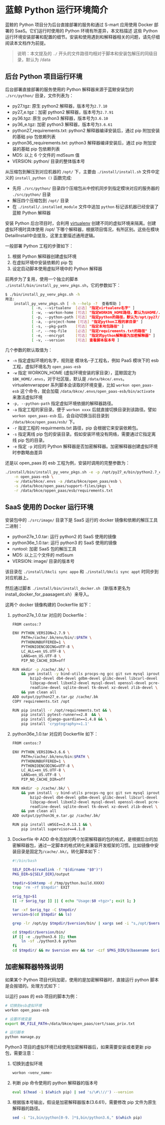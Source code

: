 # 蓝鲸 Python 运行环境简介

蓝鲸的 Python 项目分为后台直接部署的服务和通过 S-mart 应用使用 Docker 部署的 SaaS。它们运行时使用的 Python 环境有所差异，本文档描述
这些 Python 运行环境安装部署和配置的细节。安装和使用遇到和解释器相关的问题，请先仔细阅读本文档作为前提。

> 说明：本文提及的 `./` 开头的文件路径均相对于脚本和安装包解压的同级目录，默认为 /data

## 后台 Python 项目运行环境

后台部署直接部署的服务使用的 Python 解释器来源于蓝鲸安装包的 `./src/python/` 目录，文件列表为：

- py27.tgz: 原生 python2 解释器，版本号为`2.7.10`
- py27_e.tgz：加密 python2 解释器，版本号为`2.7.91`
- py36.tgz: 原生 python3 解释器，版本号为`3.6.10`
- py36_e.tgz: 加密 python3 解释器，版本号为`3.6.61`
- python27_requirements.txt: python2 解释器编译安装后，通过 pip 附加安装的基础 pip 包依赖列表
- python36_requirements.txt: python3 解释器编译安装后，通过 pip 附加安装的基础 pip 包依赖列表
- MD5: 以上 6 个文件的 md5sum 值
- VERSION: python/ 目录的整体版本号

从压缩包到解压到对应机器的 `/opt/` 下，主要由 `./install/install.sh` 文件中定义的 `install_python ()` 函数完成:

- 先将 `./src/python/` 目录四个压缩包从中控机同步到指定模块对应的服务器的 `./src/python/` 目录
- 解压四个压缩包到 `/opt/` 目录
- 在 `./install/.installed_module` 文件中追加 `python` 标记该机器已经安装了蓝鲸 Python 解释器

安装 Python 后台项目时，会利用 [virtualenv](https://virtualenv.pypa.io/en/latest/) 创建不同的虚拟环境来隔离。创建虚拟环境时具体使用 /opt/ 下哪个解释器，根据项目情况，有所区别。这些在模块DetailInstall中会提及，这里主要描述通用逻辑。

一般部署 Python 工程的步骤如下：

1. 根据 Python 解释器创建虚拟环境
2. 在虚拟环境中安装依赖的 pip 包
3. 设定启动脚本使用虚拟环境中的 Python 解释器

前两步为了复用，使用一个独立的脚本 `./install/bin/install_py_venv_pkgs.sh`，它的参数如下：

```bash
$ ./bin/install_py_venv_pkgs.sh -h
用法: 
    install_py_venv_pkgs.sh [ -h --help -?  查看帮助 ]
            [ -n, --virtualenv  [必选] "指定virtualenv名字" ]
            [ -w, --workon-home [可选] "指定WORKON_HOME路径，默认为$HOME/.virtualenvs" ]
            [ -p, --python-path [可选] "指定python的路径，默认为/opt/py27/bin/python" ]
            [ -a, --project-home [可选] "指定python工程的家目录" ]
            [ -s, --pkg-path    [可选] "指定本地包路径" ]
            [ -r, --req-file    [必选] "指定requirements.txt的路径" ]
            [ -e, --encrypt     [可选] "指定的python解释器为加密解释器" ]
            [ -v, --version     [可选] 查看脚本版本号 ]
```

几个参数的默认取值为：

- `-n` 指定虚拟环境的名字，规则是 模块名-子工程名，例如 PaaS 模块下的 esb 工程，虚拟环境名为 `open_paas-esb`
- `-w` 指定 WORKON_HOME (虚拟环境安装的家目录），蓝鲸固定为 `$BK_HOME/.envs`，对于社区版，默认是 `/data/bkce/.envs`。virtualenvwrapper 系列脚本会读取的环境变量，比如 `workon open_paas-esb` 这个命令，就会加载 `/data/bkce/.envs/open_paas-esb/bin/activate` 来激活虚拟环境
- `-p, --python-path` 指定虚拟环境依据的解释器路径。
- `-a` 指定工程的家目录。便于 `workon xxxx` 后就直接切换目录到该路径。譬如 `workon open_paas-esb` 后，会自动切换当前目录到 `/data/bkce/open_paas/esb/` 下。
- `-r` 指定工程的 requirments.txt 路径，pip 会根据它来安装依赖包。
- `-s` 指定离线 pip 包的安装目录。假如安装环境没有网络，需要通过它指定离线 pip 包的目录。
- `-e` 指定 `-p` 对应的 Python 解释器是否加密解释器。加密解释器创建虚拟环境时参数略由差异

还是以 open_paas 的 esb 工程为例，安装时调用的完整参数为：

```bash
./install/bin/install_py_venv_pkgs.sh -e -p /opt/py27_e/bin/python2.7_e \
    -n open_paas-esb \
    -w /data/bkce/.envs -a /data/bkce/open_paas/esb \
    -s /data/bkce/open_paas/support-files/pkgs \
    -r /data/bkce/oppen_paas/esb/requirements.txt
```

## SaaS 使用的 Docker 运行环境

安装包中的 `./src/image/` 目录下是 SaaS 运行的 docker 镜像和依赖的解压工具二进制：

- python27e_1.0.tar: 运行 python2 的 SaaS 使用的镜像
- python36e_1.0.tar: 运行 python3 的 SaaS 使用的镜像 
- runtool: 加密 SaaS 包的解压工具
- MD5: 以上三个文件的 md5sum
- VERSION: image/ 目录的版本号

该目录在 `./install/bkcli sync appo` 和 `./install/bkcli sync appt` 时同步到对应机器上。

然后通过脚本 `./install/bin/install_docker.sh`（新版本更名为 install_docker_for_paasagent.sh）来导入。

这两个 docker 镜像构建的 Dockerfile 如下：

1. python27e_1.0.tar 对应的 Dockerfile：

    ```bash
    FROM centos:7

    ENV PYTHON_VERSION=2.7.9 \
        PATH=/cache/.bk/env/bin/:$PATH \
        PYTHONUNBUFFERED=1 \
        PYTHONIOENCODING=UTF-8 \
        LC_ALL=en_US.UTF-8 \
        LANG=en_US.UTF-8 \
        PIP_NO_CACHE_DIR=off

    RUN mkdir -p /cache/.bk/ \
    	&& yum install -y bind-utils procps-ng gcc git svn mysql iproute mailcap sysvinit-tools \
    		bzip2-devel db4-devel gdbm-devel glibc-devel libcurl-devel libevent-devel \
    		libpcap-devel libxml2-devel mysql-devel openssl-devel pcre-devel \
    		readline-devel sqlite-devel tk-devel xz-devel zlib-devel \
    	&& yum clean all 
    ADD output/python27_e.tar.gz /cache/.bk
    COPY requirements.txt /opt

    RUN pip install -r /opt/requirements.txt && \
        pip install pytest-runner==2.8  && \
        pip install django-guardian==1.4.8 && \
        pip install 'cryptography>=1.1'
    ```

2. python36e_1.0.tar 对应的 Dockerfile 如下：

    ```bash
    FROM centos:7

    ENV PYTHON_VERSION=3.6.6 \
        PATH=/cache/.bk/env/bin:$PATH \
        PYTHONUNBUFFERED=1 \
        PYTHONIOENCODING=UTF-8 \
        LC_ALL=en_US.UTF-8 \
        LANG=en_US.UTF-8 \
        PIP_NO_CACHE_DIR=off

    RUN mkdir -p /cache/.bk/ \
    	&& yum install -y bind-utils procps-ng gcc git svn mysql iproute mailcap sysvinit-tools \
    		bzip2-devel db4-devel gdbm-devel glibc-devel libcurl-devel libevent-devel \
    		libpcap-devel libxml2-devel mysql-devel openssl-devel pcre-devel \
    		readline-devel sqlite-devel tk-devel xz-devel zlib-devel \
    	&& yum clean all 
    ADD output/python36_e.tar.gz /cache/.bk/

    RUN pip install uWSGI==2.0.13.1 && \
        pip install supervisor==4.1.0
    ```

3. Dockerfile 中 ADD 命令添加的两个加密解释器的包的格式，是根据后台的加密解释器包，通过一定脚本的格式转化来兼容开发框架的习惯。比如镜像中安装目录是固定为`/cache/.bk/`。转化脚本如下：

    ```bash
    #!/bin/bash

    SELF_DIR=$(readlink -f "$(dirname "$0")")
    PKG_DIR=${SELF_DIR}/output

    tmpdir=$(mktemp -d /tmp/python.build.XXXX)
    trap 'rm -rf $tmpdir' EXIT 

    orig_tgz=$1
    [[ -r $orig_tgz ]] || { echo "Usage:$0 <tgz>"; exit 1; }

    tar -xf $orig_tgz -C $tmpdir/
    version=$(cd $tmpdir && ls)

    grep -lr /opt/py $tmpdir/$version/bin/ | xargs sed -i "s,/opt/$version/,/cache/.bk/env/,g"

    cd $tmpdir/$version/bin/
    if [[ -e ./python3.6 ]]; then
        ln -sf ./python3.6 python
    fi
    cd $tmpdir/ && mv $version env && tar -czf $PKG_DIR/$(basename $orig_tgz) env
    ```

## 加密解释器特殊说明

如果某个 Python 项目代码加密，使用的是加密解释器时，直接运行 python 脚本是会报错的。处理方式如下：

以运行 paas 的 esb 项目的脚本为例：

```bash
# 切换到esb虚拟环境
workon open_paas-esb

# 设置环境变量
export BK_FILE_PATH=/data/bkce/open_paas/cert/saas_priv.txt

# 运行脚本
python manage.py
```

Python3 项目的虚拟环境已经使用加密解释器后，如果需要安装或者更新 pip 包，需要注意：

1. 切换到虚拟环境

    ```bash
    workon <venv_name>
    ```

2. 判断 pip 命令使用的 python 解释器的版本号

    ```bash
    eval $(head -1 $(which pip) | sed 's/\#\!//') --version
    ```

3. 根据版本号输出，假设是加密解释器版本(3.6.61)，需要修改 pip 文件为原生解释器的路径。

    ```bash
    sed -i "1s,bin/python[0-9. ]*$,bin/python3.6," $(which pip)
    ```
